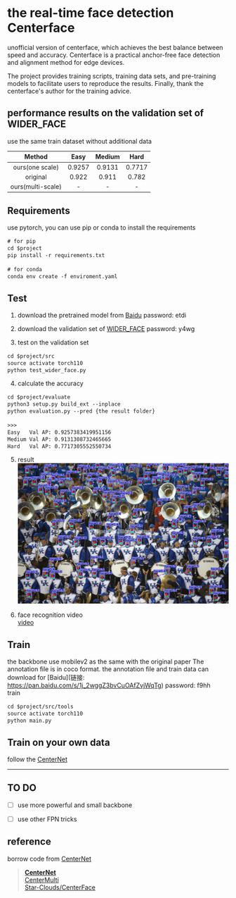 # the real-time face detection Centerface

unofficial version of centerface, which achieves the best balance between speed and accuracy. Centerface is a practical anchor-free face detection and alignment method for edge devices.

The project provides training scripts, training data sets, and pre-training models to facilitate users to reproduce the results. Finally, thank the centerface's author for the training advice.


## performance results on the validation set of WIDER_FACE 
use the same train dataset without additional data

| Method | Easy | Medium | Hard|
|:--------:| :--------:| :---------:| :------:|
| ours(one scale)| 0.9257 | 0.9131   | 0.7717|
| original | 0.922 | 0.911 | 0.782 |
| ours(multi-scale) | - | - | - |


## Requirements
use pytorch, you can use pip or conda to install the requirements
```sybase
# for pip
cd $project
pip install -r requirements.txt

# for conda
conda env create -f enviroment.yaml
```

## Test
1. download the pretrained model from [Baidu](https://pan.baidu.com/s/1sU3pRBTFebbsMDac-1HsQA) password: etdi

2. download the validation set of [WIDER_FACE](https://pan.baidu.com/s/1b5Uku0Bb13Zk9mf7mkZ3FA) password:  y4wg
3. test on the validation set
```sybase
cd $project/src
source activate torch110
python test_wider_face.py
```

4. calculate the accuracy
```sybase
cd $project/evaluate
python3 setup.py build_ext --inplace
python evaluation.py --pred {the result folder}
    
>>>
Easy   Val AP: 0.9257383419951156
Medium Val AP: 0.9131308732465665
Hard   Val AP: 0.7717305552550734
```

5. result  
![result](./readme/000388_result.png)

6. face recognition video  
[video](https://www.bilibili.com/video/av91632471/)

## Train
the backbone use mobilev2 as the same with the original paper
The annotation file is in coco format. the annotation file and train data can download for [Baidu](链接: https://pan.baidu.com/s/1j_2wggZ3bvCuOAfZvjWqTg) password:  f9hh  
train
```sybase
cd $project/src/tools
source activate torch110
python main.py
```

## Train on your own data
follow the [CenterNet](https://github.com/xingyizhou/CenterNet)

---

## TO DO
- [ ] use more powerful and small backbone
- [ ] use other FPN tricks



## reference
borrow code from [CenterNet](https://github.com/xingyizhou/CenterNet)
> [**CenterNet**](https://github.com/xingyizhou/CenterNet)  
> [CenterMulti](https://github.com/bleakie/CenterMulti)  
> [Star-Clouds/CenterFace](https://github.com/Star-Clouds/CenterFace)

